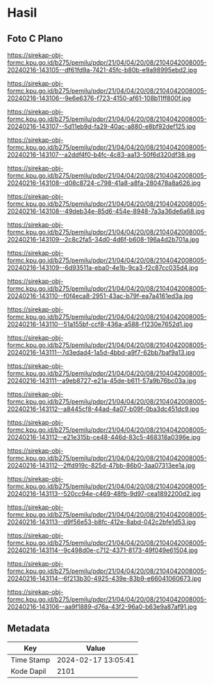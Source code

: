 # Hasil

## Foto C Plano

https://sirekap-obj-formc.kpu.go.id/b275/pemilu/pdpr/21/04/04/20/08/2104042008005-20240216-143105--df61fd9a-7421-45fc-b80b-e9a98995ebd2.jpg

https://sirekap-obj-formc.kpu.go.id/b275/pemilu/pdpr/21/04/04/20/08/2104042008005-20240216-143106--9e6e6376-f723-4150-af61-108b11ff800f.jpg

https://sirekap-obj-formc.kpu.go.id/b275/pemilu/pdpr/21/04/04/20/08/2104042008005-20240216-143107--5d11eb9d-fa29-40ac-a880-e8bf92def125.jpg

https://sirekap-obj-formc.kpu.go.id/b275/pemilu/pdpr/21/04/04/20/08/2104042008005-20240216-143107--a2ddf4f0-b4fc-4c83-aa13-50f6d320df38.jpg

https://sirekap-obj-formc.kpu.go.id/b275/pemilu/pdpr/21/04/04/20/08/2104042008005-20240216-143108--d08c8724-c798-41a8-a8fa-280478a8a626.jpg

https://sirekap-obj-formc.kpu.go.id/b275/pemilu/pdpr/21/04/04/20/08/2104042008005-20240216-143108--49deb34e-85d6-454e-8948-7a3a36de6a68.jpg

https://sirekap-obj-formc.kpu.go.id/b275/pemilu/pdpr/21/04/04/20/08/2104042008005-20240216-143109--2c8c2fa5-34d0-4d6f-b608-196a4d2b701a.jpg

https://sirekap-obj-formc.kpu.go.id/b275/pemilu/pdpr/21/04/04/20/08/2104042008005-20240216-143109--6d93511a-eba0-4e1b-9ca3-f2c87cc035d4.jpg

https://sirekap-obj-formc.kpu.go.id/b275/pemilu/pdpr/21/04/04/20/08/2104042008005-20240216-143110--f0f4eca8-2951-43ac-b79f-ea7a4161ed3a.jpg

https://sirekap-obj-formc.kpu.go.id/b275/pemilu/pdpr/21/04/04/20/08/2104042008005-20240216-143110--51a155bf-ccf8-436a-a588-f1230e7652d1.jpg

https://sirekap-obj-formc.kpu.go.id/b275/pemilu/pdpr/21/04/04/20/08/2104042008005-20240216-143111--7d3edad4-1a5d-4bbd-a9f7-62bb7baf9a13.jpg

https://sirekap-obj-formc.kpu.go.id/b275/pemilu/pdpr/21/04/04/20/08/2104042008005-20240216-143111--a9eb8727-e21a-45de-b611-57a9b76bc03a.jpg

https://sirekap-obj-formc.kpu.go.id/b275/pemilu/pdpr/21/04/04/20/08/2104042008005-20240216-143112--a8445cf8-44ad-4a07-b09f-0ba3dc451dc9.jpg

https://sirekap-obj-formc.kpu.go.id/b275/pemilu/pdpr/21/04/04/20/08/2104042008005-20240216-143112--e21e315b-ce48-446d-83c5-468318a0396e.jpg

https://sirekap-obj-formc.kpu.go.id/b275/pemilu/pdpr/21/04/04/20/08/2104042008005-20240216-143112--2ffd919c-825d-47bb-86b0-3aa07313ee1a.jpg

https://sirekap-obj-formc.kpu.go.id/b275/pemilu/pdpr/21/04/04/20/08/2104042008005-20240216-143113--520cc94e-c469-48fb-9d97-cea1892200d2.jpg

https://sirekap-obj-formc.kpu.go.id/b275/pemilu/pdpr/21/04/04/20/08/2104042008005-20240216-143113--d9f56e53-b8fc-412e-8abd-042c2bfe1d53.jpg

https://sirekap-obj-formc.kpu.go.id/b275/pemilu/pdpr/21/04/04/20/08/2104042008005-20240216-143114--9c498d0e-c712-4371-8173-49f049e61504.jpg

https://sirekap-obj-formc.kpu.go.id/b275/pemilu/pdpr/21/04/04/20/08/2104042008005-20240216-143114--6f213b30-4925-439e-83b9-e66041060673.jpg

https://sirekap-obj-formc.kpu.go.id/b275/pemilu/pdpr/21/04/04/20/08/2104042008005-20240216-143106--aa9f1889-d76a-43f2-96a0-b63e9a87af91.jpg


## Metadata

| Key        | Value               |
| ---------- | ------------------- |
| Time Stamp | 2024-02-17 13:05:41 |
| Kode Dapil | 2101                |



